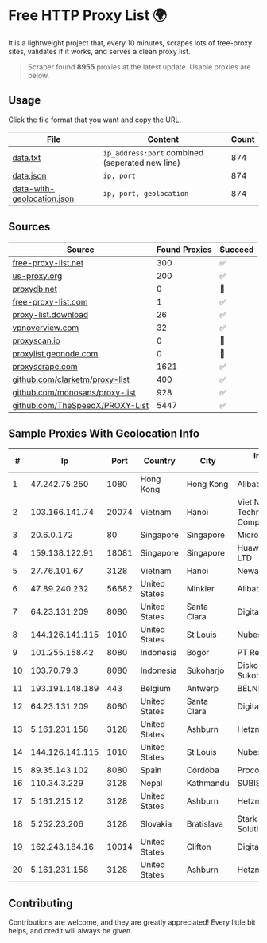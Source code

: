 
# Free HTTP Proxy List 🌍

It is a lightweight project that, every 10 minutes, scrapes lots of free-proxy sites, validates if it works, and serves a clean proxy list.


> Scraper found **8955** proxies at the latest update. Usable proxies are below.

## Usage

Click the file format that you want and copy the URL.


|File|Content|Count|
|----|-------|-----|
|[data.txt](https://raw.githubusercontent.com/themiralay/Proxy-List-World/master/data.txt)|`ip_address:port` combined (seperated new line)|874|
|[data.json](https://raw.githubusercontent.com/themiralay/Proxy-List-World/master/data.json)|`ip, port`|874|
|[data-with-geolocation.json](https://raw.githubusercontent.com/themiralay/Proxy-List-World/master/data-with-geolocation.json)|`ip, port, geolocation`|874|

## Sources

|Source|Found Proxies|Succeed|
|------|-------------|-------|
|[free-proxy-list.net](https://free-proxy-list.net)|300|✅|
|[us-proxy.org](https://www.us-proxy.org)|200|✅|
|[proxydb.net](http://proxydb.net)|0|🚫|
|[free-proxy-list.com](https://free-proxy-list.com/?page=&port=&type%5B%5D=http&type%5B%5D=https&up_time=0&search=Search)|1|✅|
|[proxy-list.download](https://www.proxy-list.download/HTTP)|26|✅|
|[vpnoverview.com](https://vpnoverview.com/privacy/anonymous-browsing/free-proxy-servers)|32|✅|
|[proxyscan.io](https://www.proxyscan.io)|0|🚫|
|[proxylist.geonode.com](https://proxylist.geonode.com/api/proxy-list?limit=300&page=1&sort_by=lastChecked&sort_type=desc&protocols=http,https)|0|🚫|
|[proxyscrape.com](https://api.proxyscrape.com/v2/?request=displayproxies&protocol=http&timeout=10000&country=all&ssl=all&anonymity=all)|1621|✅|
|[github.com/clarketm/proxy-list](https://raw.githubusercontent.com/clarketm/proxy-list/master/proxy-list-raw.txt)|400|✅|
|[github.com/monosans/proxy-list](https://raw.githubusercontent.com/monosans/proxy-list/main/proxies/http.txt)|928|✅|
|[github.com/TheSpeedX/PROXY-List](https://raw.githubusercontent.com/TheSpeedX/PROXY-List/master/http.txt)|5447|✅|


## Sample Proxies With Geolocation Info

|#|Ip|Port|Country|City|Internet Service Provider|
|-|--|----|-------|----|-------------------------|
|1|47.242.75.250|1080|Hong Kong|Hong Kong|Alibaba.com LLC|
|2|103.166.141.74|20074|Vietnam|Hanoi|Viet NAM Cloud Technology Joint Stock Company|
|3|20.6.0.172|80|Singapore|Singapore|Microsoft Corporation|
|4|159.138.122.91|18081|Singapore|Singapore|Huawei International Pte. LTD|
|5|27.76.101.67|3128|Vietnam|Hanoi|Newass2011xDSLHCMC|
|6|47.89.240.232|56682|United States|Minkler|Alibaba.com LLC|
|7|64.23.131.209|8080|United States|Santa Clara|DigitalOcean, LLC|
|8|144.126.141.115|1010|United States|St Louis|Nubes, LLC|
|9|101.255.158.42|8080|Indonesia|Bogor|PT Remala Abadi|
|10|103.70.79.3|8080|Indonesia|Sukoharjo|Diskominfo Kabupaten Sukoharjo|
|11|193.191.148.189|443|Belgium|Antwerp|BELNET|
|12|64.23.131.209|8080|United States|Santa Clara|DigitalOcean, LLC|
|13|5.161.231.158|3128|United States|Ashburn|Hetzner Online GmbH|
|14|144.126.141.115|1010|United States|St Louis|Nubes, LLC|
|15|89.35.143.102|8080|Spain|Córdoba|Procono S.A.|
|16|110.34.3.229|3128|Nepal|Kathmandu|SUBISU C7|
|17|5.161.215.12|3128|United States|Ashburn|Hetzner Online GmbH|
|18|5.252.23.206|3128|Slovakia|Bratislava|Stark Industries Solutions LTD|
|19|162.243.184.16|10014|United States|Clifton|DigitalOcean, LLC|
|20|5.161.231.158|3128|United States|Ashburn|Hetzner Online GmbH|



## Contributing

Contributions are welcome, and they are greatly appreciated! Every
little bit helps, and credit will always be given.

